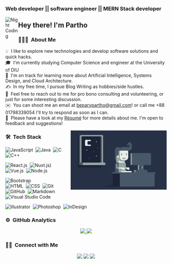<!-- ![Aditya Vikram Singh Banner](https://raw.githubusercontent.com/AVS1508/AVS1508/master/assets/Aditya%20Vikram%20Singh%20Banner.jpg) -->
### Web developer || software engineer || MERN Stack developer
<img alt="Night Coding" src="./assets/Hand%20Wave.gif" width='40' align="left"/><h2>Hey there! I'm Partho</h2>

<!-- ## 👋 &nbsp;Hey there! I'm Aditya -->

### 👨🏻‍💻 &nbsp;About Me

💡 &nbsp;I like to explore new technologies and develop software solutions and quick hacks.\
🎓 &nbsp;I'm currently studying Computer Science and engineer at the University of DIU\
🌱 &nbsp;I'm on track for learning more about Artificial Intelligence, Systems Design, and Cloud Architecture.\
✍️ &nbsp;In my free time, I pursue Blog Writing as hobbies/side hustles.\
💬 &nbsp;Feel free to reach out to me for pro bono consulting and volunteering, or just for some interesting discussion.\
✉️ &nbsp;You can shoot me an email at beparypartho@gmail.com! or call me +88 01798339054 I'll try to respond as soon as I can.\
📄 &nbsp;Please have a look at my [Résumé]([https://www.adityavsingh.com/resume.html](https://drive.google.com/file/d/10c1fsUP0rcfgH020MTFLczqXV3EQvnjf/view?usp=sharing)) for more details about me. I'm open to feedback and suggestions!

<img alt="Night Coding" src="https://raw.githubusercontent.com/AVS1508/AVS1508/master/assets/Night-Coding.gif" align="right"/>

### 🛠 &nbsp;Tech Stack

<!-- ![Python](https://img.shields.io/badge/-Python-05122A?style=flat&logo=python)&nbsp; -->
![JavaScript](https://img.shields.io/badge/-JavaScript-05122A?style=flat&logo=javascript)&nbsp;
![Java](https://img.shields.io/badge/-Java-05122A?style=flat&logo=Java&logoColor=FFA518)&nbsp;
![C](https://img.shields.io/badge/-C-05122A?style=flat&logo=C&logoColor=A8B9CC)&nbsp;
![C++](https://img.shields.io/badge/-C++-05122A?style=flat&logo=C%2B%2B&logoColor=00599C)&nbsp;
<!-- ![R (Statistics)](https://img.shields.io/badge/-R-05122A?style=flat&logo=R&logoColor=276DC3)\ -->
![React.js](https://img.shields.io/badge/-React-05122A?style=flat&logo=react)&nbsp;
![Nuxt.js](https://img.shields.io/badge/-Nuxt-05122A?style=flat&logo=nuxt))&nbsp;
![Vue.js](https://img.shields.io/badge/-Vue-05122A?style=flat&logo=vue)&nbsp;
![Node.js](https://img.shields.io/badge/-Node.js-05122A?style=flat&logo=node.js)&nbsp;
<!-- ![Django](https://img.shields.io/badge/-Django-05122A?style=flat&logo=django&logoColor=092E20)&nbsp; -->
<!-- ![Flask](https://img.shields.io/badge/-Flask-05122A?style=flat&logo=flask)&nbsp; -->
![Bootstrap](https://img.shields.io/badge/-Bootstrap-05122A?style=flat&logo=bootstrap&logoColor=563D7C)\
![HTML](https://img.shields.io/badge/-HTML-05122A?style=flat&logo=HTML5)&nbsp;
![CSS](https://img.shields.io/badge/-CSS-05122A?style=flat&logo=CSS3&logoColor=1572B6)&nbsp;
![Git](https://img.shields.io/badge/-Git-05122A?style=flat&logo=git)&nbsp;
![GitHub](https://img.shields.io/badge/-GitHub-05122A?style=flat&logo=github)&nbsp;
![Markdown](https://img.shields.io/badge/-Markdown-05122A?style=flat&logo=markdown)\
![Visual Studio Code](https://img.shields.io/badge/-Visual%20Studio%20Code-05122A?style=flat&logo=visual-studio-code&logoColor=007ACC)&nbsp;
<!-- ![RStudio](https://img.shields.io/badge/-RStudio-05122A?style=flat&logo=rstudio)&nbsp; -->
<!-- ![Eclipse](https://img.shields.io/badge/-Eclipse-05122A?style=flat&logo=eclipse-ide&logoColor=2C2255)\ -->
![Illustrator](https://img.shields.io/badge/-Illustrator-05122A?style=flat&logo=adobe-illustrator)&nbsp;
![Photoshop](https://img.shields.io/badge/-Photoshop-05122A?style=flat&logo=adobe-photoshop)&nbsp;
![InDesign](https://img.shields.io/badge/-InDesign-05122A?style=flat&logo=adobe-indesign)

### ⚙️ &nbsp;GitHub Analytics

<p align="center">
<a href="https://github.com/AVS1508">
  <img height="180em" src="https://github-readme-stats-eight-theta.vercel.app/api?username=AVS1508&show_icons=true&theme=algolia&include_all_commits=true&count_private=true"/>
  <img height="180em" src="https://github-readme-stats-eight-theta.vercel.app/api/top-langs/?username=AVS1508&layout=compact&langs_count=8&theme=algolia"/>
</a>
</p>

### 🤝🏻 &nbsp;Connect with Me

<p align="center">
<a href="https://coruscating-pegasus-4fbaa1.netlify.app/"><img src="https://img.shields.io/badge/-partho.com-3423A6?style=flat&logo=Google-Chrome&logoColor=white"/></a>
<a href="https://www.linkedin.com/in/partho-bepary-53a917229/"><img src="https://img.shields.io/badge/-partho-0077B5?style=flat&logo=Linkedin&logoColor=white"/></a>
<a href="https://www.facebook.com/pallabbiswas.pallabbiswas.1999"><img src="https://img.shields.io/badge/-Partho?style=flat&logo=Facebook&logoColor=white"/></a>
</p>
